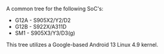 A common tree for the following SoC's:
* G12A - S905X2/Y2/D2 
* G12B - S922X/A311D
* SM1 - S905X3/Y3/D3(g)

This tree utilizes a Google-based Android 13 Linux 4.9 kernel.
